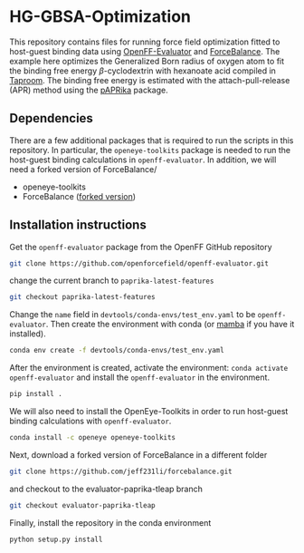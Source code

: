 # HG-GBSA-Optimization
This repository contains files for running force field optimization fitted to host-guest binding data using [OpenFF-Evaluator](https://github.com/openforcefield/openff-evaluator) and [ForceBalance](https://github.com/leeping/forcebalance). The example here optimizes the Generalized Born radius of oxygen atom to fit the binding free energy $\beta$-cyclodextrin with hexanoate acid compiled in [Taproom](https://github.com/slochower/host-guest-benchmarks). The binding free energy is estimated with the attach-pull-release (APR) method using the [pAPRika](https://github.com/slochower/pAPRika) package.


## Dependencies
There are a few additional packages that is required to run the scripts in this repository. In particular, the `openeye-toolkits` package is needed to run the host-guest binding calculations in `openff-evaluator`. In addition, we will need a forked version of ForceBalance/
* openeye-toolkits
* ForceBalance ([forked version](https://github.com/jeff231li/forcebalance))

## Installation instructions
Get the `openff-evaluator` package from the OpenFF GitHub repository
```bash
git clone https://github.com/openforcefield/openff-evaluator.git
```

change the current branch to `paprika-latest-features`

```bash
git checkout paprika-latest-features
```

Change the `name` field in `devtools/conda-envs/test_env.yaml` to be `openff-evaluator`. Then create the environment with conda (or [mamba](https://github.com/mamba-org/mamba) if you have it installed).

```bash
conda env create -f devtools/conda-envs/test_env.yaml
```
After the environment is created, activate the environment: `conda activate openff-evaluator` and install the `openff-evaluator` in the environment.

```bash
pip install .
```

We will also need to install the OpenEye-Toolkits in order to run host-guest binding calculations with `openff-evaluator`.

```bash
conda install -c openeye openeye-toolkits
```

Next, download a forked version of ForceBalance in a different folder
```bash
git clone https://github.com/jeff231li/forcebalance.git
```

and checkout to the evaluator-paprika-tleap branch
```bash
git checkout evaluator-paprika-tleap
```

Finally, install the repository in the conda environment

```bash
python setup.py install
```
